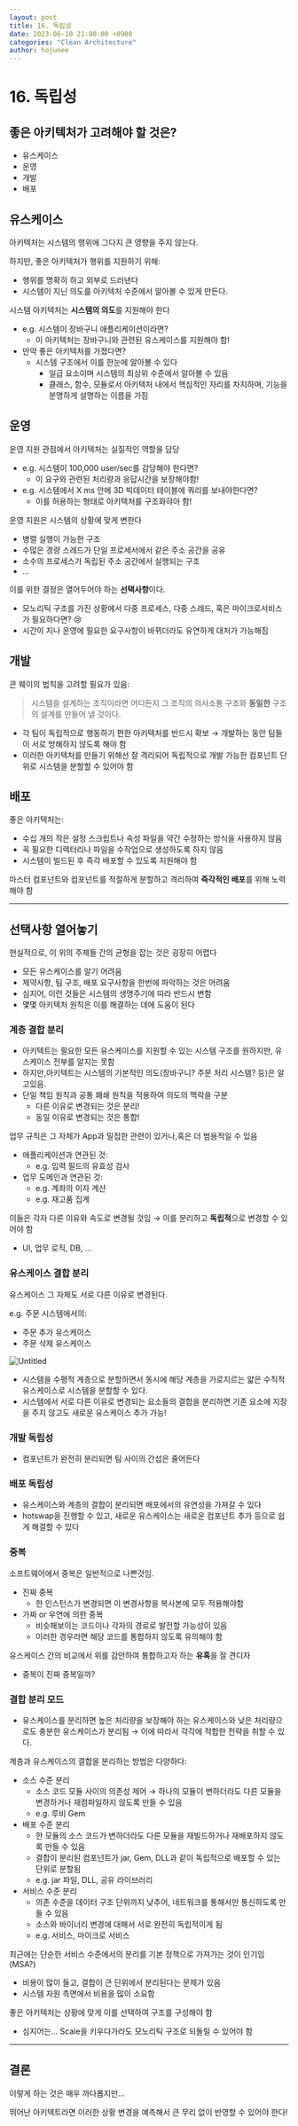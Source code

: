 ```yaml
---
layout: post
title: 16. 독립성
date: 2023-06-10 21:00:00 +0900
categories: "Clean Architecture"
author: hojunee
---
```

# 16. 독립성

## 좋은 아키텍처가 고려해야 할 것은?

- 유스케이스
- 운영
- 개발
- 배포

## 유스케이스

아키텍처는 시스템의 행위에 그다지 큰 영향을 주지 않는다.

하지만, 좋은 아키텍처가 행위를 지원하기 위해:

- 행위를 명확히 하고 외부로 드러낸다
- 시스템이 지닌 의도를 아키텍처 수준에서 알아볼 수 있게 만든다.

시스템 아키텍처는 **시스템의 의도**를 지원해야 한다

- e.g. 시스템이 장바구니 애플리케이션이라면?
    - 이 아키텍처는 장바구니와 관련된 유스케이스를 지원해야 함!
- 만약 좋은 아키텍처를 가졌다면?
    - 시스템 구조에서 이를 한눈에 알아볼 수 있다
        - 일급 요소이며 시스템의 최상위 수준에서 알아볼 수 있음
        - 클래스, 함수, 모듈로서 아키텍처 내에서 핵심적인 자리를 차지하며, 기능을 분명하게 설명하는 이름을 가짐
    

## 운영

운영 지원 관점에서 아키텍처는 실질적인 역할을 담당

- e.g. 시스템이 100,000 user/sec를 감당해야 한다면?
    - 이 요구와 관련된 처리량과 응답시간을 보장해야함!
- e.g. 시스템에서 X ms 안에 3D 빅데이터 테이블에 쿼리를 보내야한다면?
    - 이를 허용하는 형태로 아키텍처를 구조화햐아 함!

운영 지원은 시스템의 상황에 맞게 변한다

- 병렬 실행이 가능한 구조
- 수많은 경량 스레드가 단일 프로세서에서 같은 주소 공간을 공유
- 소수의 프로세스가 독립된 주소 공간에서 실행되는 구조
- …

 

이를 위한 결정은 열어두어야 하는 **선택사항**이다.

- 모노리틱 구조를 가진 상황에서 다중 프로세스, 다중 스레드, 혹은 마이크로서비스가 필요하다면? 😢
- 시간이 지나 운영에 필요한 요구사항이 바뀌더라도 유연하게 대처가 가능해짐

## 개발

콘 웨이의 법칙을 고려할 필요가 있음:

> 시스템을 설계하는 조직이라면 어디든지 그 조직의 의사소통 구조와 **동일한** 구조의 설계를 만들어 낼 것이다.
> 
- 각 팀이 독립적으로 행동하기 편한 아키텍처를 반드시 확보 → 개발하는 동안 팀들이 서로 방해하지 않도록 해야 함
- 이러한 아키텍처를 만들기 위해선 잘 격리되어 독립적으로 개발 가능한 컴포넌트 단위로 시스템을 분할할 수 있어야 함

## 배포

좋은 아키텍처는:

- 수십 개의 작은 설정 스크립트나 속성 파일을 약간 수정하는 방식을 사용하지 않음
- 꼭 필요한 디렉터리나 파일을 수작업으로 생성하도록 하지 않음
- 시스템이 빌드된 후 즉각 배포할 수 있도록 지원해야 함

마스터 컴포넌트와 컴포넌트를 적절하게 분할하고 격리하여 **즉각적인 배포**를 위해 노력해야 함

---

## 선택사항 열어놓기

현실적으로, 이 위의 주제들 간의 균형을 잡는 것은 굉장히 어렵다

- 모든 유스케이스를 알기 어려움
- 제약사항, 팀 구조, 배포 요구사항을 한번에 파악하는 것은 어려움
- 심지어, 이런 것들은 시스템의 생명주기에 따라 반드시 변함
- 몇몇 아키텍처 원칙은 이를 해결하는 데에 도움이 된다

### 계층 결합 분리

- 아키텍트는 필요한 모든 유스케이스를 지원할 수 있는 시스템 구조를 원하지만, 유스케이스 전부를 알지는 못함
- 하지만,아키텍트는 시스템의 기본적인 의도(장바구니? 주문 처리 시스템? 등)은 알고있음.
- 단일 책임 원칙과 공통 폐쇄 원칙을 적용하여 의도의 맥락을 구분
    - 다른 이유로 변경되는 것은 분리!
    - 동일 이유로 변경되는 것은 통합!

업무 규칙은 그 자체가 App과 밀접한 관련이 있거나,혹은 더 범용적일 수 있음

- 애플리케이션과 연관된 것:
    - e.g. 입력 필드의 유효성 검사
- 업무 도메인과 연관된 것:
    - e.g. 계좌의 이자 계산
    - e.g. 재고품 집계

이들은 각자 다른 이유와 속도로 변경될 것임 → 이를 분리하고 **독립적**으로 변경할 수 있어야 함

- UI, 업무 로직, DB, …

### 유스케이스 결합 분리

유스케이스 그 자체도 서로 다른 이유로 변경된다.

e.g. 주문 시스템에서의:

- 주문 추가 유스케이스
- 주문 삭제 유스케이스

![Untitled](https://s3-us-west-2.amazonaws.com/secure.notion-static.com/ab608fc2-6cdb-403c-8318-79abc2c193b9/Untitled.png)

- 시스템을 수평적 계층으로 분할하면서 동시에 해당 계층을 가로지르는 얇은 수직적 유스케이스로 시스템을 분할할 수 있다.
- 시스템에서 서로 다른 이유로 변경되는 요소들의 결합을 분리하면 기존 요소에 지장을 주지 않고도 새로운 유스케이스 추가 가능!

### 개발 독립성

- 컴포넌트가 완전히 분리되면 팀 사이의 간섭은 줄어든다

### 배포 독립성

- 유스케이스와 계층의 결합이 분리되면 배포에서의 유연성을 가져갈 수 있다
- hotswap을 진행할 수 있고, 새로운 유스케이스는 새로운 컴포넌트 추가 등으로 쉽게 해결할 수 있다

### 중복

소프트웨어에서 중복은 일반적으로 나쁜것임.

- 진짜 중복
    - 한 인스턴스가 변경되면 이 변경사항을 복사본에 모두 적용해야함
- 가짜 or 우연에 의한 중복
    - 비슷해보이는 코드이나 각자의 경로로 발전할 가능성이 있음
    - 이러한 경우라면 해당 코드를 통합하지 않도록 유의해야 함

유스케이스 간의 비교에서 위를 감안하여 통합하고자 하는 **유혹**을 잘 견디자

- 중복이 진짜 중복일까?

### 결합 분리 모드

- 유스케이스를 분리하면 높은 처리량을 보장해야 하는 유스케이스와 낮은 처리량으로도 충분한 유스케이스가 분리됨 → 이에 따라서 각각에 적합한 전략을 취할 수 있다.

계층과 유스케이스의 결합을 분리하는 방법은 다양하다:

- 소스 수준 분리
    - 소스 코드 모듈 사이의 의존성 제어 → 하나의 모듈이 변하더라도 다른 모듈을 변경하거나 재컴파일하지 않도록 만들 수 있음
    - e.g. 루비 Gem
- 배포 수준 분리
    - 한 모듈의 소스 코드가 변하더라도 다른 모듈을 재빌드하거나 재배포하지 않도록 만들 수 있음
    - 결합이 분리된 컴포넌트가 jar, Gem, DLL과 같이 독립적으로 배포할 수 있는 단위로 분할됨
    - e.g. jar 파일, DLL, 공유 라이브러리
- 서비스 수준 분리
    - 의존 수준을 데이터 구조 단위까지 낮추어, 네트워크를 통해서만 통신하도록 만들 수 있음
    - 소스와 바이너리 변경에 대해서 서로 완전히 독립적이게 됨
    - e.g. 서비스, 마이크로 서비스
    

최근에는 단순한 서비스 수준에서의 분리를 기본 정책으로 가져가는 것이 인기임 (MSA?)

- 비용이 많이 들고, 결합이 큰 단위에서 분리된다는 문제가 있음
- 시스템 자원 측면에서 비용을 많이 소요함

좋은 아키텍처는 상황에 맞게 이를 선택하여 구조를 구성해야 함

- 심지어는… Scale을 키우다가라도 모노리틱 구조로 되돌릴 수 있어야 함

---

## 결론

이렇게 하는 것은 매우 까다롭지만…

뛰어난 아키텍트라면 이러한 상황 변경을 예측해서 큰 무리 없이 반영할 수 있어야 한다!